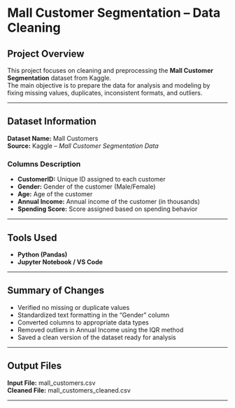 # Mall Customer Segmentation – Data Cleaning
## Project Overview  
This project focuses on cleaning and preprocessing the **Mall Customer Segmentation** dataset from Kaggle.  
The main objective is to prepare the data for analysis and modeling by fixing missing values, duplicates, inconsistent formats, and outliers.  

---

## Dataset Information  
**Dataset Name:** Mall Customers  
**Source:** Kaggle – *Mall Customer Segmentation Data*  

### Columns Description  
- **CustomerID:** Unique ID assigned to each customer  
- **Gender:** Gender of the customer (Male/Female)  
- **Age:** Age of the customer  
- **Annual Income:** Annual income of the customer (in thousands)  
- **Spending Score:** Score assigned based on spending behavior  

---

## Tools Used  
- **Python (Pandas)**  
- **Jupyter Notebook / VS Code**

---

## Summary of Changes
- Verified no missing or duplicate values
- Standardized text formatting in the “Gender” column
- Converted columns to appropriate data types
- Removed outliers in Annual Income using the IQR method
- Saved a clean version of the dataset ready for analysis

---

## Output Files
**Input File:** mall_customers.csv  
**Cleaned File:** mall_customers_cleaned.csv

---





